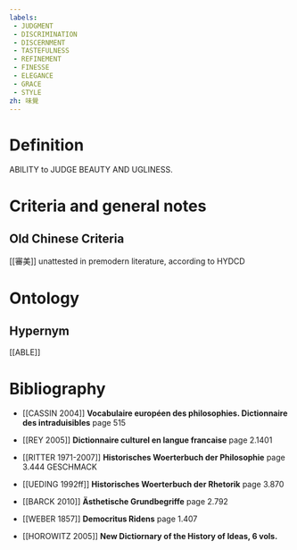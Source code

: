 ```yaml
---
labels: 
 - JUDGMENT
 - DISCRIMINATION
 - DISCERNMENT
 - TASTEFULNESS
 - REFINEMENT
 - FINESSE
 - ELEGANCE
 - GRACE
 - STYLE
zh: 味覺
---
```


# Definition
ABILITY to JUDGE BEAUTY AND UGLINESS.
# Criteria and general notes
## Old Chinese Criteria
[[審美]] unattested in premodern literature, according to HYDCD
# Ontology

## Hypernym
[[ABLE]]
# Bibliography
- [[CASSIN 2004]]
**Vocabulaire européen des philosophies. Dictionnaire des intraduisibles** page 515

- [[REY 2005]]
**Dictionnaire culturel en langue francaise** page 2.1401

- [[RITTER 1971-2007]]
**Historisches Woerterbuch der Philosophie** page 3.444
GESCHMACK
- [[UEDING 1992ff]]
**Historisches Woerterbuch der Rhetorik** page 3.870

- [[BARCK 2010]]
**Ästhetische Grundbegriffe** page 2.792

- [[WEBER 1857]]
**Democritus Ridens** page 1.407

- [[HOROWITZ 2005]]
**New Dictiornary of the History of Ideas, 6 vols.** 
